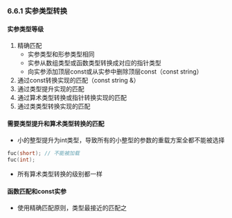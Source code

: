 ### 6.6.1 实参类型转换

#### 实参类型等级

1. 精确匹配
   * 实参类型和形参类型相同
   * 实参从数组类型或函数类型转换成对应的指针类型
   * 向实参添加顶层const或从实参中删除顶层const（const string）
2. 通过const转换实现的匹配（const string &）
3. 通过类型提升实现的匹配
4. 通过算术类型转换或指针转换实现的匹配
5. 通过类类型转换实现的匹配

#### 需要类型提升和算术类型转换的匹配

* 小的整型提升为int类型，导致所有的小整型的参数的重载方案全都不能被选择

```C++
fuc(short);	// 不能被加载
fuc(int);
```

* 所有算术类型转换的级别都一样

#### 函数匹配和const实参

* 使用精确匹配原则，类型最接近的匹配之

